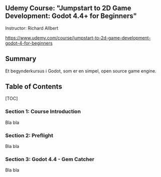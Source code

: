 ## Udemy Course: "Jumpstart to 2D Game Development: Godot 4.4+ for Beginners"

Instructor: Richard Allbert

https://www.udemy.com/course/jumpstart-to-2d-game-development-godot-4-for-beginners

## Summary

Et begynderkursus i Godot, som er en simpel, open source game engine.

## Table of Contents

[TOC]

### Section 1: Course Introduction

Bla bla

### Section 2: Preflight

Bla bla

### Section 3: Godot 4.4 - Gem Catcher

Bla bla

### 
